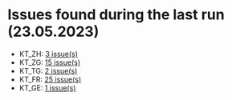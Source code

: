 # Issues found during the last run (23.05.2023)

- KT_ZH: [3 issue(s)](tools/KT_ZH_errors.csv)
- KT_ZG: [15 issue(s)](tools/KT_ZG_errors.csv)
- KT_TG: [2 issue(s)](tools/KT_TG_errors.csv)
- KT_FR: [25 issue(s)](tools/KT_FR_errors.csv)
- KT_GE: [1 issue(s)](tools/KT_GE_errors.csv)
